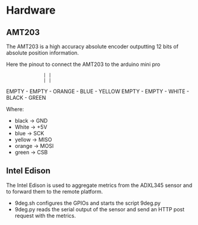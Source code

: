# Hardware

## AMT203

The AMT203 is a high accuracy absolute encoder outputting 12 bits of absolute
position information.

Here the pinout to connect the AMT203 to the arduino mini pro

                  | |
                  | |
EMPTY - EMPTY - ORANGE - BLUE - YELLOW
EMPTY - EMPTY - WHITE - BLACK - GREEN

Where:
- black -> GND
- White -> +5V
- blue -> SCK
- yellow -> MISO
- orange -> MOSI
- green -> CSB

## Intel Edison

The Intel Edison is used to aggregate metrics from the ADXL345 sensor and to forward
them to the remote platform.

- 9deg.sh configures the GPIOs and starts the script 9deg.py
- 9deg.py reads the serial output of the sensor and send an HTTP post request with
  the metrics.
